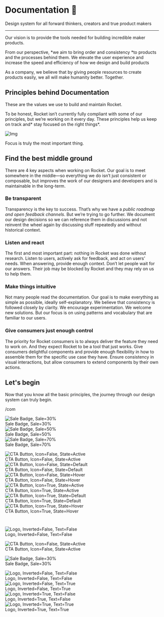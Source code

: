 
# Documentation 🚀

Design system for all forward thinkers, creators and true product makers

---

Our vision is to provide the tools needed for building incredible maker products.

From our perspective, *we aim to bring order and consistency *to products and the processes behind them. We elevate the user experience and increase the speed and efficiency of how we design and build products

As a company, we believe that by giving people resources to create products easily, we all will make humanity better. Together.

## Principles behind Documentation

These are the values we use to build and maintain Rocket.

To be honest, Rocket isn’t currently fully compliant with some of our principles, but we’re working on it every day. These principles help us keep on track and* stay focused on the right things*.

![Img](https://studio-assets.supernova.io/design-systems/14533/9289758a-6300-472a-bbc6-a57098081abf.jpeg)

Focus is truly the most important thing.

## Find the best middle ground

There are 4 key aspects when working on Rocket. Our goal is to meet somewhere in the middle—so everything we do isn’t just consistent or composable, but improves the work of our designers and developers and is maintainable in the long-term.

### Be transparent

Transparency is the key to success. That’s why we have a *public roadmap and open feedback channels*. But we’re trying to go further. We document our design decisions so we can reference them in discussions and not reinvent the wheel again by discussing stuff repeatedly and without historical context.

### Listen and react

The first and most important part: nothing in Rocket was done without research. Listen to users, actively ask for feedback, and act on users’ needs. When answering, provide enough context. Don’t let people wait for our answers. Their job may be blocked by Rocket and they may rely on us to help them.

### Make things intuitive

Not many people read the documentation. Our goal is to make everything as simple as possible, ideally self-explanatory. We believe that consistency is followed closely by clarity. We encourage experimentation. We welcome new solutions. But our focus is on using patterns and vocabulary that are familiar to our users.

### Give consumers just enough control

The priority for Rocket consumers is to always deliver the feature they need to work on. And they expect Rocket to be a tool that just works. Give consumers delightful components and provide enough flexibility in how to assemble them for the specific use case they have. Ensure consistency in visual interactions, but allow consumers to extend components by their own actions.

## Let's begin

Now that you know all the basic principles, the journey through our design system can truly begin.

/com

  
![Sale Badge, Sale=30%](https://studio-assets.supernova.io/design-systems/14533/008c1b5e-0856-4472-8405-05ebb386287b.png)  
Sale Badge, Sale=30%  
![Sale Badge, Sale=50%](https://studio-assets.supernova.io/design-systems/14533/9db63244-feda-4d5c-aabf-95c9d3f73ccd.png)  
Sale Badge, Sale=50%  
![Sale Badge, Sale=70%](https://studio-assets.supernova.io/design-systems/14533/9f3c7764-49c2-41f8-be6c-1fa3995c1fb9.png)  
Sale Badge, Sale=70%  


  
![CTA Button, Icon=False, State=Active](https://studio-assets.supernova.io/design-systems/14533/f89b2616-981a-4b7d-a5f5-45eade2d3dc7.png)  
CTA Button, Icon=False, State=Active  
![CTA Button, Icon=False, State=Default](https://studio-assets.supernova.io/design-systems/14533/4059b77f-c0a0-4b21-a203-8ae5d8bc57f2.png)  
CTA Button, Icon=False, State=Default  
![CTA Button, Icon=False, State=Hover](https://studio-assets.supernova.io/design-systems/14533/bb4e6577-3105-4f67-b04c-7a9cce53bfe9.png)  
CTA Button, Icon=False, State=Hover  
![CTA Button, Icon=True, State=Active](https://studio-assets.supernova.io/design-systems/14533/9d777b5e-3f85-4d24-af6a-768203e78b38.png)  
CTA Button, Icon=True, State=Active  
![CTA Button, Icon=True, State=Default](https://studio-assets.supernova.io/design-systems/14533/2cef780c-01be-4d6d-a71e-e4021bc040e9.png)  
CTA Button, Icon=True, State=Default  
![CTA Button, Icon=True, State=Hover](https://studio-assets.supernova.io/design-systems/14533/3721e208-06c6-40e4-a12f-397c44683453.png)  
CTA Button, Icon=True, State=Hover  


```javascript  
  
```

  
![Logo, Inverted=False, Text=False](https://studio-assets.supernova.io/design-systems/14533/cdda9cd6-461f-45e3-9322-02fd41f58fc6.png)  
Logo, Inverted=False, Text=False  


  
  


  
![CTA Button, Icon=False, State=Active](https://studio-assets.supernova.io/design-systems/14533/f89b2616-981a-4b7d-a5f5-45eade2d3dc7.png)  
CTA Button, Icon=False, State=Active  


  
![Sale Badge, Sale=30%](https://studio-assets.supernova.io/design-systems/14533/008c1b5e-0856-4472-8405-05ebb386287b.png)  
Sale Badge, Sale=30%  


  
![Logo, Inverted=False, Text=False](https://studio-assets.supernova.io/design-systems/14533/cdda9cd6-461f-45e3-9322-02fd41f58fc6.png)  
Logo, Inverted=False, Text=False  
![Logo, Inverted=False, Text=True](https://studio-assets.supernova.io/design-systems/14533/27ac7f5b-834a-455b-a96e-ff71ef94a699.png)  
Logo, Inverted=False, Text=True  
![Logo, Inverted=True, Text=False](https://studio-assets.supernova.io/design-systems/14533/1bcdfec8-acef-4582-8bde-1e1e717c7496.png)  
Logo, Inverted=True, Text=False  
![Logo, Inverted=True, Text=True](https://studio-assets.supernova.io/design-systems/14533/debd6998-cb97-41d4-bb80-392b57757915.png)  
Logo, Inverted=True, Text=True  
